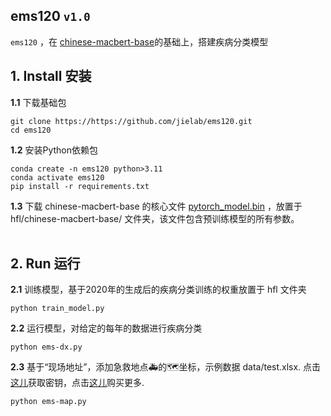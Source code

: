
## ems120 `v1.0`

`ems120` ，在 [chinese-macbert-base](https://huggingface.co/hfl/chinese-macbert-base)的基础上，搭建疾病分类模型
<br>


## 1. Install 安装

<b>1.1</b> 下载基础包
```  
git clone https://https://github.com/jielab/ems120.git
cd ems120
``` 

<b>1.2</b> 安装Python依赖包
``` 
conda create -n ems120 python>3.11
conda activate ems120
pip install -r requirements.txt
``` 

<b>1.3</b> 下载 chinese-macbert-base 的核心文件 [pytorch_model.bin](https://huggingface.co/hfl/chinese-macbert-base/tree/main) ，放置于 hfl/chinese-macbert-base/ 文件夹，该文件包含预训练模型的所有参数。
<br><br>


## 2. Run 运行

<b>2.1</b>  训练模型，基于2020年的生成后的疾病分类训练的权重放置于 hfl 文件夹
```
python train_model.py
```

<b>2.2</b>  运行模型，对给定的每年的数据进行疾病分类
```
python ems-dx.py
```

<b>2.3</b>  基于“现场地址”，添加急救地点🚑的🗺坐标，示例数据 data/test.xlsx.
点击 [这儿](https://lbsyun.baidu.com)获取密钥，点击[这儿](https://lbsyun.baidu.com/cashier/quota)购买更多. 
```
python ems-map.py 
```




